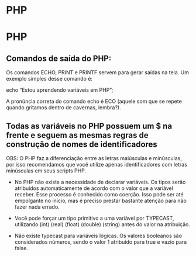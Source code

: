 # PHP

# PHP

## Comandos de saída do PHP:

Os comandos ECHO, PRINT e PRINTF servem para gerar saídas na tela. Um exemplo simples desse comando é:

echo “Estou aprendendo variáveis em PHP”;

A pronúncia correta do comando echo é ECO (aquele som que se repete quando gritamos dentro de cavernas, lembra?).

## Todas as variáveis no PHP possuem um $ na frente e seguem as mesmas regras de construção de nomes de identificadores

OBS: O PHP faz a diferenciação entre as letras maiúsculas e minúsculas, por isso recomendamos que você utilize apenas identificadores com letras minúsculas em seus scripts PHP.

- No PHP não existe a necessidade de declarar variáveis. Os tipos serão atribuídos automaticamente de acordo com o valor que a variável receber. Esse processo é conhecido como coerção. Isso pode ser até empolgante no início, mas é preciso prestar bastante atenção para não fazer nada errado.

- Você pode forçar um tipo primitivo a uma variável por TYPECAST, utilizando (int) (real) (float) (double) (string) antes do valor na atribuição.

- Não existe typecast para variáveis lógicas. Os valores booleanos são considerados números, sendo o valor 1 atribuído para true e vazio para false.
